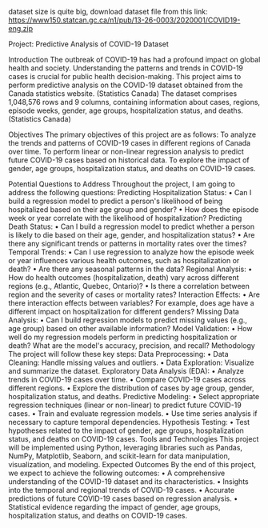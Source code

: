 dataset size is quite big, download dataset file from this link: https://www150.statcan.gc.ca/n1/pub/13-26-0003/2020001/COVID19-eng.zip

Project: Predictive Analysis of COVID-19 Dataset

Introduction The outbreak of COVID-19 has had a profound impact on global health and society. Understanding the patterns and trends in COVID-19 cases is crucial for public health decision-making. This project aims to perform predictive analysis on the COVID-19 dataset obtained from the Canada statistics website. (Statistics Canada) The dataset comprises 1,048,576 rows and 9 columns, containing information about cases, regions, episode weeks, gender, age groups, hospitalization status, and deaths. (Statistics Canada)

Objectives
  The primary objectives of this project are as follows:
  To analyze the trends and patterns of COVID-19 cases in different regions of Canada over time.
  To perform linear or non-linear regression analysis to predict future COVID-19 cases based on historical data.
  To explore the impact of gender, age groups, hospitalization status, and deaths on COVID-19 cases.
  
Potential Questions to Address Throughout the project, I am going to address the following questions:
Predicting Hospitalization Status: • Can I build a regression model to predict a person's likelihood of being hospitalized based on their age group and gender? • How does the episode week or year correlate with the likelihood of hospitalization?
Predicting Death Status: • Can I build a regression model to predict whether a person is likely to die based on their age, gender, and hospitalization status? • Are there any significant trends or patterns in mortality rates over the times?
Temporal Trends: • Can I use regression to analyze how the episode week or year influences various health outcomes, such as hospitalization or death? • Are there any seasonal patterns in the data?
Regional Analysis: • How do health outcomes (hospitalization, death) vary across different regions (e.g., Atlantic, Quebec, Ontario)? • Is there a correlation between region and the severity of cases or mortality rates?
Interaction Effects: • Are there interaction effects between variables? For example, does age have a different impact on hospitalization for different genders?
Missing Data Analysis: • Can I build regression models to predict missing values (e.g., age group) based on other available information?
Model Validation: • How well do my regression models perform in predicting hospitalization or death? What are the model's accuracy, precision, and recall?
Methodology The project will follow these key steps:
Data Preprocessing: • Data Cleaning: Handle missing values and outliers. • Data Exploration: Visualize and summarize the dataset.
Exploratory Data Analysis (EDA): • Analyze trends in COVID-19 cases over time. • Compare COVID-19 cases across different regions. • Explore the distribution of cases by age group, gender, hospitalization status, and deaths.
Predictive Modeling: • Select appropriate regression techniques (linear or non-linear) to predict future COVID-19 cases. • Train and evaluate regression models. • Use time series analysis if necessary to capture temporal dependencies.
Hypothesis Testing: • Test hypotheses related to the impact of gender, age groups, hospitalization status, and deaths on COVID-19 cases.
Tools and Technologies This project will be implemented using Python, leveraging libraries such as Pandas, NumPy, Matplotlib, Seaborn, and scikit-learn for data manipulation, visualization, and modeling.
Expected Outcomes By the end of this project, we expect to achieve the following outcomes: • A comprehensive understanding of the COVID-19 dataset and its characteristics. • Insights into the temporal and regional trends of COVID-19 cases. • Accurate predictions of future COVID-19 cases based on regression analysis. • Statistical evidence regarding the impact of gender, age groups, hospitalization status, and deaths on COVID-19 cases.
